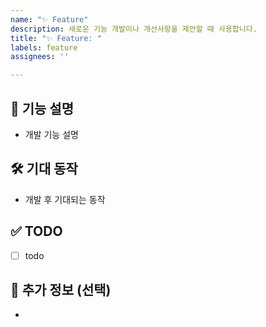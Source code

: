 ```yaml
---
name: "✨ Feature"
description: 새로운 기능 개발이나 개선사항을 제안할 때 사용합니다.
title: "✨ Feature: "
labels: feature
assignees: ''

---
```


## 📌 기능 설명

- 개발 기능 설명

## 🛠 기대 동작

- 개발 후 기대되는 동작

## ✅ TODO

- [ ] todo

## 📎 추가 정보 (선택)

- 